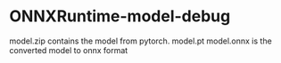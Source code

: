 # ONNXRuntime-model-debug

model.zip contains the model from pytorch. model.pt
model.onnx is the converted model to onnx format
